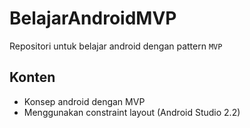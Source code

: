 # BelajarAndroidMVP

Repositori untuk belajar android dengan pattern `MVP` 

## Konten
* Konsep android dengan MVP
* Menggunakan constraint layout (Android Studio 2.2)